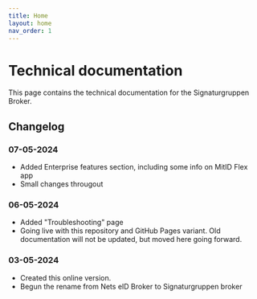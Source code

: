 ```yaml
---
title: Home
layout: home
nav_order: 1
---
```


# Technical documentation
This page contains the technical documentation for the Signaturgruppen Broker.

## Changelog

### 07-05-2024
* Added Enterprise features section, including some info on MitID Flex app
* Small changes througout

### 06-05-2024
* Added "Troubleshooting" page
* Going live with this repository and GitHub Pages variant. Old documentation will not be updated, but moved here going forward.

### 03-05-2024
* Created this online version.
* Begun the rename from Nets eID Broker to Signaturgruppen broker
